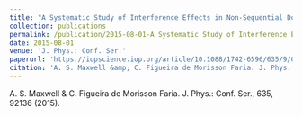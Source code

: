 ```yaml
---
title: "A Systematic Study of Interference Effects in Non-Sequential Double Ionisation"
collection: publications
permalink: /publication/2015-08-01-A Systematic Study of Interference Effects in Non-Sequential Double Ionisation
date: 2015-08-01
venue: 'J. Phys.: Conf. Ser.'
paperurl: 'https://iopscience.iop.org/article/10.1088/1742-6596/635/9/092136/meta'
citation: 'A. S. Maxwell &amp; C. Figueira de Morisson Faria. J. Phys.: Conf. Ser., 635, 92136 (2015).'
---
```

A. S. Maxwell & C. Figueira de Morisson Faria. J. Phys.: Conf. Ser., 635, 92136 (2015).